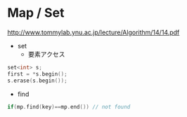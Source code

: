 # Map / Set

http://www.tommylab.ynu.ac.jp/lecture/Algorithm/14/14.pdf

- set
  - 要素アクセス
```cpp
set<int> s;
first = *s.begin();
s.erase(s.begin());
```

- find
```cpp
if(mp.find(key)==mp.end()) // not found
```